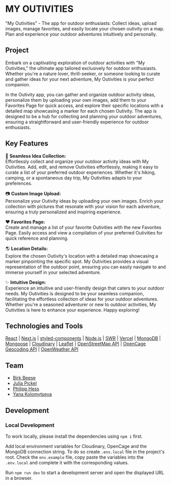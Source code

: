 # MY OUTIVITIES

"My Outivities" - The app for outdoor enthusiasts: Collect ideas, upload images, manage favorites, and easily locate your chosen outivity on a map. Plan and experience your outdoor adventures intuitively and personally.

## Project

Embark on a captivating exploration of outdoor activities with "My Outivities," the ultimate app tailored exclusively for outdoor enthusiasts. Whether you're a nature lover, thrill-seeker, or someone looking to curate and gather ideas for your next adventure, My Outivities is your perfect companion.

In the Outivity app, you can gather and organize outdoor activity ideas, personalize them by uploading your own images, add them to your Favorites Page for quick access, and explore their specific locations with a detailed map showcasing a marker for each chosen Outivity. The app is designed to be a hub for collecting and planning your outdoor adventures, ensuring a straightforward and user-friendly experience for outdoor enthusiasts.

## Key Features

📱 **Seamless Idea Collection:**  
Effortlessly collect and organize your outdoor activity ideas with My Outivities. Add, edit, and remove Outivities effortlessly, making it easy to curate a list of your preferred outdoor experiences. Whether it's hiking, camping, or a spontaneous day trip, My Outivities adapts to your preferences.

📷 **Custom Image Upload:**  
Personalize your Outivity ideas by uploading your own images. Enrich your collection with pictures that resonate with your vision for each adventure, ensuring a truly personalized and inspiring experience.

❤️ **Favorites Page:**  
Create and manage a list of your favorite Outivities with the new Favorites Page. Easily access and view a compilation of your preferred Outivities for quick reference and planning.

🌎 **Location Details:**  
Explore the chosen Outivity's location with a detailed map showcasing a marker pinpointing the specific spot. My Outivities provides a visual representation of the outdoor point, ensuring you can easily navigate to and immerse yourself in your selected adventure.

✨ **Intuitive Design:**  
Experience an intuitive and user-friendly design that caters to your outdoor needs. My Outivities is designed to be your seamless companion, facilitating the effortless collection of ideas for your outdoor adventures. Whether you're a seasoned adventurer or new to outdoor activities, My Outivities is here to enhance your experience. Happy exploring!

## Technologies and Tools

[React](https://react.dev/) | [Next.js](https://nextjs.org/) | [styled-components](https://styled-components.com/) | [Node.js](https://nodejs.org/en) | [SWR](https://swr.vercel.app/) | [Vercel](https://vercel.com/) | [MongoDB](https://www.mongodb.com/) | [Mongoose](https://mongoosejs.com/) | [Cloudinary](https://cloudinary.com/) | [Leaflet](https://leafletjs.com/) | [OpenStreetMap API](https://www.openstreetmap.org/copyright) | [OpenCage Geocoding API](https://opencagedata.com/api) | [OpenWeather API](https://openweathermap.org/)

## Team

- [Birk Beese](https://github.com/BirkBee)
- [Julia Pickel](https://github.com/Julia-Pickel)
- [Philipp Hess](https://github.com/Philipp-Hess)
- [Yana Kolomytseva](https://github.com/ykolomytseva)

## Development

### Local Development

To work locally, please install the dependencies using `npm i` first.

Add local environment variables for Cloudinary, OpenCage and the MongoDB connection string.
To do so create `.env.local` file in the project's root.
Check the `env.example` file, copy paste the variables into the `.env.local` and complete it with the corresponding values.

Run `npm run dev` to start a development server and open the displayed URL in a browser.
